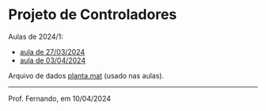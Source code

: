 # Projeto de Controladores

Aulas de 2024/1:

*  [aula de 27/03/2024](aula_27032024.html) 
*  [aula de 03/04/2024](aula_03042024.html) 

Arquivo de dados  [planta.mat](planta.mat)  (usado nas aulas).

----

Prof. Fernando, em 10/04/2024

